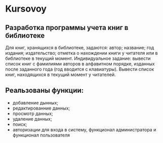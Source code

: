 # Kursovoy

## Разработка программы учета книг в библиотеке
Для книг, хранящихся в библиотеке, задаются:  автор; название; год издания; издательство; отметка о нахождении книги
у читателя или в библиотеке в текущий момент.
Индивидуальное задание: вывести список книг с фамилиями авторов в алфавитном порядке, изданных после заданного года (год вводится с клавиатуры). Вывести список книг, находящихся в текущий момент у читателей.
## Реальзованы функции:
* добавление дынных;
* редактированние данных;
* просмотр данных;
* удаление данных;
* поиск;
* авторизации для входа в систему, функционал администратора и функционал пользователя
